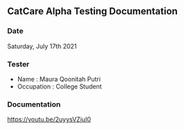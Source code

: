 ## CatCare Alpha Testing Documentation
### Date
Saturday, July 17th 2021

### Tester
- Name : Maura Qoonitah Putri
- Occupation : College Student

### Documentation
https://youtu.be/2uyysVZjuI0
